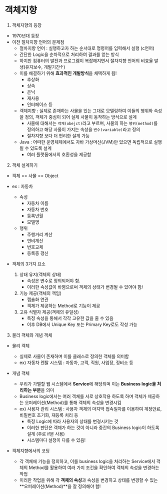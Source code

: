 # 객체지향

1. 객체지향의 등장
- 1970년대 등장
- 이전 절차지향 언어의 문제점
    - 절차지향 언어 : 실행하고자 하는 순서대로 명령어를 입력해서 실행 (c언어)
    - 간단한 Logic을 순차적으로 처리하여 결과를 얻는 방식
    - 하지만 컴퓨터의 발전과 프로그램이 복잡해지면서 절차지향 언어의 비효율 발생(유지보수, 개발기간↑)
    - 이를 해결하기 위해 **효과적인 개발방식**을 채택하게 됨!
        - 추상화
        - 상속
        - 은닉
        - 재사용
        - 인터페이스 등
    - 객체지향 : 실제로 존재하는 사물을 있는 그대로 모델링하여 이들의 행위와 속성을 정의, 객체가 중심이 되어 실제 사물이 동작하는 방식으로 설계
        - 사물에 대해서는 `객체(obejct)`라고 부르며, 사물의 하는 `행위(method)`를 정의하고 해당 사물이 가지는 속성을 `변수(variable)`라고 정의
        - 절차지향 보다 더 편리한 설계 가능
    - Java : 어떠한 운영체제에서도 자바 가상머신(JVM)만 있으면 독립적으로 실행될 수 있도록 설계
        - 여러 플랫폼에서의 호환성을 제공함

2. 객체 설계하기
- 객체 == 사물 == Object
- ex : 자동차
    - 속성
        - 자동차 이름
        - 자동차 번호
        - 등록년월
        - 모델명
    - 행위
        - 주행거리 계산
        - 연비계산
        - 번호교체
        - 등록증 갱신

- 객체의 3가지 요소
    1. 상태 유지(객체의 상태)
        - 속성은 변수로 정의되어야 함.
        - 이러한 속성값이 바뀜으로써 객체의 상태가 변경될 수 있어야 함/
    2. 기능 제공(객체의 책임)
        - 캡슐화 연관
        - 객체가 제공하는 Method로 기능이 제공
    3. 고유 식별자 제공(객체의 유일성)
        - 특정 속성을 통해서 각각 고유한 값을 줄 수 있음
        - 이후 DB에서 Unique Key 또는 Primary Key로도 작성 가능

3. 물리 객체와 개념 객체
- 물리 객체
    - 실제로 사물이 존재하며 이를 클래스로 정의한 객체를 의미함
    - ex) 자동차 렌탈 시스템 : 자동차, 고객, 직원, 사업장, 정비소 등

- 개념 객체
    - 우리가 가밸할 웹 시스템에서 **Service**에 해당되며 이는 **Business logic을 처리하는 부분**을 의미
    - Business logic에서는 여러 객체를 서로 상호작용 하도록 하며 객체가 제공하는 오퍼레이션(Method)를 통해 객체의 속성을 변경시킴
    - ex) 사용자 관리 시스템 : 사용자 객체의 마지막 접속일자를 이용하여 계정만료, 비밀번호 초기화, 재등록 처리 등
        - 특정 Logic에 따라 사용자의 상태를 변경시키는 것
        - 이러한 판단은 객체가 하는 것이 아니라 중간의 Business logic이 하도록 설계 (주로 if문 사용)
        - 시스템마다 설정이 다를 수 있음!

- 객체지향에서의 코딩
    - 각 객체에 기능을 정의하고, 이를 business logic을 처리하는 Service에서 객체의 Method를 활용하여 여러 가지 조건을 확인하여 객체의 속성을 변경하는 작업
    - 이러한 작업을 위해 각 **객체의 속성**과 속성을 변경하고 상태를 변경할 수 있는 **오퍼레이션(Method)**을 잘 정의해야 함!